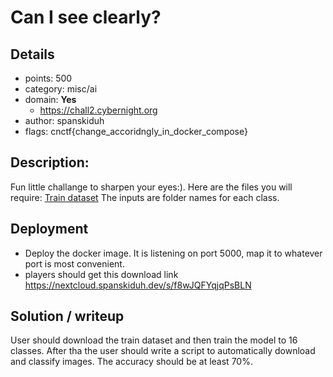 # Can I see clearly? 

## Details
* points: 500
* category:  misc/ai 
* domain: **Yes**
    * https://chall2.cybernight.org
* author: spanskiduh 
* flags: cnctf{change_accoridngly_in_docker_compose}

## Description:
Fun little challange to sharpen your eyes:). Here are the files you will require: [Train dataset](https://nextcloud.spanskiduh.dev/s/f8wJQFYqjqPsBLN)
The inputs are folder names for each class.
	
## Deployment 
* Deploy the docker image. It is listening on port 5000, map it to whatever port is most convenient.
* players should get this download link https://nextcloud.spanskiduh.dev/s/f8wJQFYqjqPsBLN 

## Solution / writeup
User should download the train dataset and then train the model to 16 classes. After tha the user
should write a script to automatically download and classify images. The accuracy should be at least 70%.
